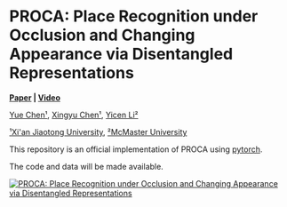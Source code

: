 # PROCA: Place Recognition under Occlusion and Changing Appearance via Disentangled Representations 

**[Paper](https://arxiv.org/pdf/2211.11439.pdf) |
[Video](https://www.youtube.com/watch?v=W_tol4aHIQk)**

[Yue Chen¹](https://fanegg.github.io/), 
[Xingyu Chen¹](https://rover-xingyu.github.io/),
[Yicen Li²](https://github.com/YicenJoJo)

[¹Xi'an Jiaotong University](http://en.xjtu.edu.cn/),
[²McMaster University](https://www.mcmaster.ca/)

This repository is an official implementation of PROCA using [pytorch](https://pytorch.org/). 

The code and data will be made available.

[![PROCA: Place Recognition under Occlusion and Changing Appearance via Disentangled Representations](https://res.cloudinary.com/marcomontalbano/image/upload/v1678023918/video_to_markdown/images/youtube--W_tol4aHIQk-c05b58ac6eb4c4700831b2b3070cd403.jpg)](https://www.youtube.com/watch?v=W_tol4aHIQk "PROCA: Place Recognition under Occlusion and Changing Appearance via Disentangled Representations")
